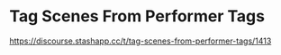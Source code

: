 # Tag Scenes From Performer Tags

https://discourse.stashapp.cc/t/tag-scenes-from-performer-tags/1413